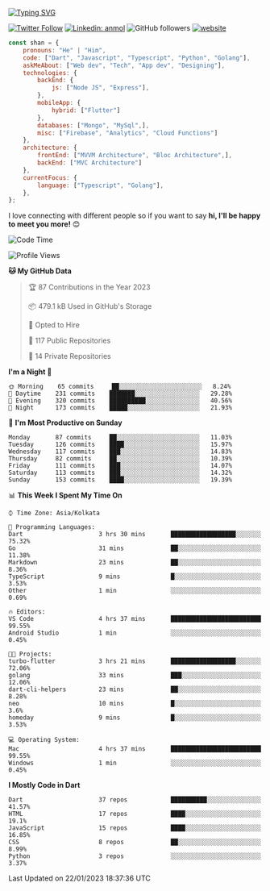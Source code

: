 [![Typing SVG](https://readme-typing-svg.herokuapp.com?lines=Hey%2C+I'm+Shan;I+am+a+Full+Stack+Developer)](https://git.io/typing-svg)

<!-- <img align='right' src="https://media.giphy.com/media/M9gbBd9nbDrOTu1Mqx/giphy.gif" width="230"> -->

[![Twitter Follow](https://img.shields.io/twitter/follow/shan__shaji?style=flat)](https://twitter.com/intent/follow?screen_name=shan__shaji)
[![Linkedin: anmol](https://img.shields.io/badge/shan-shaji?style=flat-square&logo=Linkedin&logoColor=white&link=https://www.linkedin.com/in/shan-shaji/)](https://www.linkedin.com/in/shan-shaji/)
![GitHub followers](https://img.shields.io/github/followers/shan-shaji?label=Follow&style=social)
[![website](https://img.shields.io/badge/Website-46a2f1.svg?&style=flat-square&logo=Google-Chrome&logoColor=white&link=http://shan-shaji.github.io/)](http://shan-shaji.github.io/)




```javascript
const shan = {
    pronouns: "He" | "Him",
    code: ["Dart", "Javascript", "Typescript", "Python", "Golang"],
    askMeAbout: ["Web dev", "Tech", "App dev", "Designing"],
    technologies: {
        backEnd: {
            js: ["Node JS", "Express"],
        },
        mobileApp: {
            hybrid: ["Flutter"]
        },
        databases: ["Mongo", "MySql",],
        misc: ["Firebase", "Analytics", "Cloud Functions"]
    },
    architecture: {
        frontEnd: ["MVVM Architecture", "Bloc Architecture",],
        backEnd: ["MVC Architecture"]
    },
    currentFocus: {
        language: ["Typescript", "Golang"],
    },
};
```

I love connecting with different people</b> so if you want to say <b>hi, I'll be happy to meet you more!</b> 😊</em>


<!--START_SECTION:waka-->
![Code Time](http://img.shields.io/badge/Code%20Time-1%2C686%20hrs%206%20mins-blue)

![Profile Views](http://img.shields.io/badge/Profile%20Views-0-blue)

**🐱 My GitHub Data** 

> 🏆 87 Contributions in the Year 2023
 > 
> 📦 479.1 kB Used in GitHub's Storage 
 > 
> 💼 Opted to Hire
 > 
> 📜 117 Public Repositories 
 > 
> 🔑 14 Private Repositories  
 > 
**I'm a Night 🦉** 

```text
🌞 Morning    65 commits     ██░░░░░░░░░░░░░░░░░░░░░░░   8.24% 
🌆 Daytime    231 commits    ███████░░░░░░░░░░░░░░░░░░   29.28% 
🌃 Evening    320 commits    ██████████░░░░░░░░░░░░░░░   40.56% 
🌙 Night      173 commits    █████░░░░░░░░░░░░░░░░░░░░   21.93%

```
📅 **I'm Most Productive on Sunday** 

```text
Monday       87 commits     ██░░░░░░░░░░░░░░░░░░░░░░░   11.03% 
Tuesday      126 commits    ████░░░░░░░░░░░░░░░░░░░░░   15.97% 
Wednesday    117 commits    ███░░░░░░░░░░░░░░░░░░░░░░   14.83% 
Thursday     82 commits     ██░░░░░░░░░░░░░░░░░░░░░░░   10.39% 
Friday       111 commits    ███░░░░░░░░░░░░░░░░░░░░░░   14.07% 
Saturday     113 commits    ███░░░░░░░░░░░░░░░░░░░░░░   14.32% 
Sunday       153 commits    ████░░░░░░░░░░░░░░░░░░░░░   19.39%

```


📊 **This Week I Spent My Time On** 

```text
⌚︎ Time Zone: Asia/Kolkata

💬 Programming Languages: 
Dart                     3 hrs 30 mins       ██████████████████░░░░░░░   75.32% 
Go                       31 mins             ██░░░░░░░░░░░░░░░░░░░░░░░   11.38% 
Markdown                 23 mins             ██░░░░░░░░░░░░░░░░░░░░░░░   8.36% 
TypeScript               9 mins              █░░░░░░░░░░░░░░░░░░░░░░░░   3.53% 
Other                    1 min               ░░░░░░░░░░░░░░░░░░░░░░░░░   0.69%

🔥 Editors: 
VS Code                  4 hrs 37 mins       █████████████████████████   99.55% 
Android Studio           1 min               ░░░░░░░░░░░░░░░░░░░░░░░░░   0.45%

🐱‍💻 Projects: 
turbo-flutter            3 hrs 21 mins       ██████████████████░░░░░░░   72.06% 
golang                   33 mins             ███░░░░░░░░░░░░░░░░░░░░░░   12.06% 
dart-cli-helpers         23 mins             ██░░░░░░░░░░░░░░░░░░░░░░░   8.28% 
neo                      10 mins             █░░░░░░░░░░░░░░░░░░░░░░░░   3.6% 
homeday                  9 mins              █░░░░░░░░░░░░░░░░░░░░░░░░   3.53%

💻 Operating System: 
Mac                      4 hrs 37 mins       █████████████████████████   99.55% 
Windows                  1 min               ░░░░░░░░░░░░░░░░░░░░░░░░░   0.45%

```

**I Mostly Code in Dart** 

```text
Dart                     37 repos            ██████████░░░░░░░░░░░░░░░   41.57% 
HTML                     17 repos            ████░░░░░░░░░░░░░░░░░░░░░   19.1% 
JavaScript               15 repos            ████░░░░░░░░░░░░░░░░░░░░░   16.85% 
CSS                      8 repos             ██░░░░░░░░░░░░░░░░░░░░░░░   8.99% 
Python                   3 repos             ░░░░░░░░░░░░░░░░░░░░░░░░░   3.37%

```



 Last Updated on 22/01/2023 18:37:36 UTC
<!--END_SECTION:waka-->


